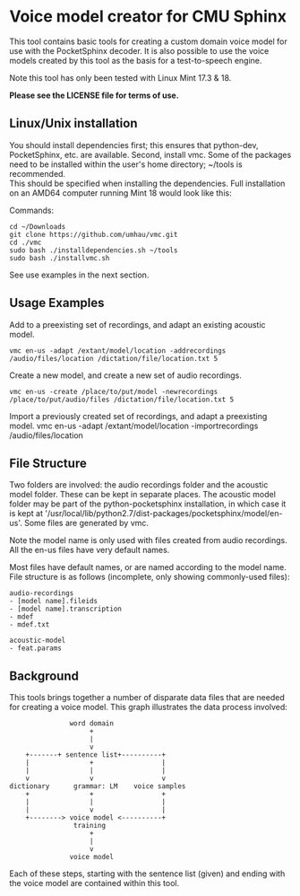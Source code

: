 
Voice model creator for CMU Sphinx
===============================================================================

This tool contains basic tools for creating a custom domain voice model for use
with the PocketSphinx decoder.  It is also possible to use the voice models 
created by this tool as the basis for a test-to-speech engine.  

Note this tool has only been tested with Linux Mint 17.3 & 18.

**Please see the LICENSE file for terms of use.**

Linux/Unix installation
-------------------------------------------------------------------------------

You should install dependencies first; this ensures that python-dev, 
PocketSphinx, etc. are available.  Second, install vmc.  Some of the packages 
need to be installed within the user's home directory; ~/tools is recommended.  
This should be specified when installing the dependencies. Full installation on 
an AMD64 computer running Mint 18 would look like this:

Commands:

    cd ~/Downloads
    git clone https://github.com/umhau/vmc.git
    cd ./vmc
    sudo bash ./installdependencies.sh ~/tools
    sudo bash ./installvmc.sh

See use examples in the next section.

Usage Examples
-------------------------------------------------------------------------------

Add to a preexisting set of recordings, and adapt an existing acoustic model.

    vmc en-us -adapt /extant/model/location -addrecordings /audio/files/location /dictation/file/location.txt 5

Create a new model, and create a new set of audio recordings.

    vmc en-us -create /place/to/put/model -newrecordings /place/to/put/audio/files /dictation/file/location.txt 5 

Import a previously created set of recordings, and adapt a preexisting model.
    vmc en-us -adapt /extant/model/location -importrecordings /audio/files/location

File Structure
-------------------------------------------------------------------------------

Two folders are involved: the audio recordings folder and the acoustic model
folder.  These can be kept in separate places.  The acoustic model folder may 
be part of the python-pocketsphinx installation, in which case it is kept at '/usr/local/lib/python2.7/dist-packages/pocketsphinx/model/en-us'. Some files
are generated by vmc.

Note the model name is only used with files created from audio recordings. All 
the en-us files have very default names. 

Most files have default names, or are named according to the model name. File 
structure is as follows (incomplete, only showing commonly-used files):

    audio-recordings
    - [model name].fileids
    - [model name].transcription
    - mdef
    - mdef.txt
    
    acoustic-model
    - feat.params

Background
-------------------------------------------------------------------------------

This tools brings together a number of disparate data files that are needed for 
creating a voice model.  This graph illustrates the data process involved:

                   word domain
                        +
                        |
                        v
        +-------+ sentence list+----------+
        |               +                 |
        |               |                 |
        v               v                 v
    dictionary      grammar: LM    voice samples
        +               +                 +
        |               |                 |
        |               v                 |
        +--------> voice model <----------+
                    training
                        +
                        |
                        v
                   voice model

Each of these steps, starting with the sentence list (given) and ending with 
the voice model are contained within this tool.

